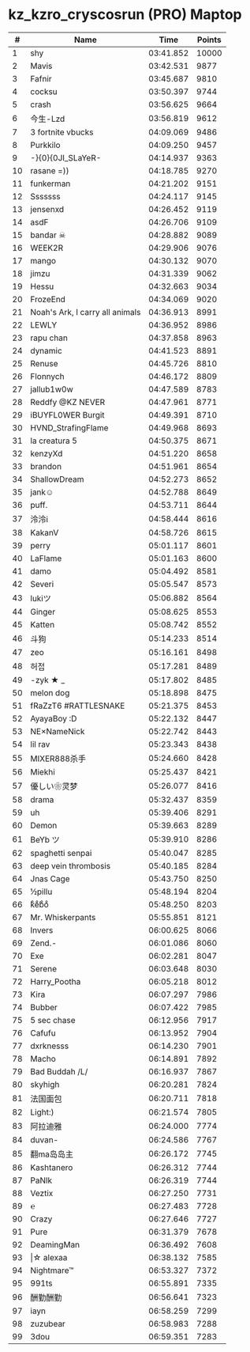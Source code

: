 # kz_kzro_cryscosrun (PRO) Maptop

|  # | Name | Time | Points |
|-------------- | -------------- | -------------- | -------------- | 
| 1 | shy | 03:41.852 | 10000 | 
| 2 | Mavis | 03:42.531 | 9877 | 
| 3 | Fafnir | 03:45.687 | 9810 | 
| 4 | cocksu | 03:50.397 | 9744 | 
| 5 | crash | 03:56.625 | 9664 | 
| 6 | 今生-Lzd | 03:56.819 | 9612 | 
| 7 | 3 fortnite vbucks | 04:09.069 | 9486 | 
| 8 | Purkkilo | 04:09.250 | 9457 | 
| 9 | -}{0}{0JI_SLaYeR- | 04:14.937 | 9363 | 
| 10 | rasane =)) | 04:18.785 | 9270 | 
| 11 | funkerman | 04:21.202 | 9151 | 
| 12 | Sssssss | 04:24.117 | 9145 | 
| 13 | jensenxd | 04:26.452 | 9119 | 
| 14 | asdF | 04:26.706 | 9109 | 
| 15 | bandar ☠ | 04:28.882 | 9089 | 
| 16 | WEEK2R | 04:29.906 | 9076 | 
| 17 | mango | 04:30.132 | 9070 | 
| 18 | jimzu | 04:31.339 | 9062 | 
| 19 | Hessu | 04:32.663 | 9034 | 
| 20 | FrozeEnd | 04:34.069 | 9020 | 
| 21 | Noah's Ark, I carry all animals | 04:36.913 | 8991 | 
| 22 | LEWLY | 04:36.952 | 8986 | 
| 23 | rapu chan | 04:37.858 | 8963 | 
| 24 | dynamic | 04:41.523 | 8891 | 
| 25 | Renuse | 04:45.726 | 8810 | 
| 26 | Flonnych | 04:46.172 | 8809 | 
| 27 | jallub1w0w | 04:47.589 | 8783 | 
| 28 | Reddfy @KZ NEVER | 04:47.961 | 8771 | 
| 29 | iBUYFL0WER Burgit | 04:49.391 | 8710 | 
| 30 | HVND_StrafingFlame | 04:49.968 | 8693 | 
| 31 | la creatura 5 | 04:50.375 | 8671 | 
| 32 | kenzyXd | 04:51.220 | 8658 | 
| 33 | brandon | 04:51.961 | 8654 | 
| 34 | ShallowDream | 04:52.273 | 8652 | 
| 35 | jank☺ | 04:52.788 | 8649 | 
| 36 | puff. | 04:53.711 | 8644 | 
| 37 | 泠泠i | 04:58.444 | 8616 | 
| 38 | KakanV | 04:58.726 | 8615 | 
| 39 | perry | 05:01.117 | 8601 | 
| 40 | LaFlame | 05:01.163 | 8600 | 
| 41 | damo | 05:04.492 | 8581 | 
| 42 | Severi | 05:05.547 | 8573 | 
| 43 | lukiツ | 05:06.882 | 8564 | 
| 44 | Ginger | 05:08.625 | 8553 | 
| 45 | Katten | 05:08.742 | 8552 | 
| 46 | 斗狗 | 05:14.233 | 8514 | 
| 47 | zeo | 05:16.161 | 8498 | 
| 48 | 허접 | 05:17.281 | 8489 | 
| 49 | -zyk ★  _ | 05:17.802 | 8485 | 
| 50 | melon dog | 05:18.898 | 8475 | 
| 51 | fRaZzT6 #RATTLESNAKE | 05:21.375 | 8453 | 
| 52 | AyayaBoy :D | 05:22.132 | 8447 | 
| 53 | NE×NameNick | 05:22.742 | 8443 | 
| 54 | lil rav | 05:23.343 | 8438 | 
| 55 | MIXER888杀手 | 05:24.660 | 8428 | 
| 56 | Miekhi | 05:25.437 | 8421 | 
| 57 | 優しい❀灵梦 | 05:26.077 | 8416 | 
| 58 | drama | 05:32.437 | 8359 | 
| 59 | uh | 05:39.406 | 8291 | 
| 60 | Demon | 05:39.663 | 8289 | 
| 61 | BeYb ツ | 05:39.910 | 8286 | 
| 62 | spaghetti senpai | 05:40.047 | 8285 | 
| 63 | deep vein thrombosis | 05:40.185 | 8284 | 
| 64 | Jnas Cage | 05:43.750 | 8250 | 
| 65 | ½pillu | 05:48.194 | 8204 | 
| 66 | kͦeͦbͦoͦ | 05:48.250 | 8203 | 
| 67 | Mr. Whiskerpants | 05:55.851 | 8121 | 
| 68 | Invers | 06:00.625 | 8066 | 
| 69 | Zend.- | 06:01.086 | 8060 | 
| 70 | Exe | 06:02.281 | 8047 | 
| 71 | Serene | 06:03.648 | 8030 | 
| 72 | Harry_Pootha | 06:05.218 | 8012 | 
| 73 | Kira | 06:07.297 | 7986 | 
| 74 | Bubber | 06:07.422 | 7985 | 
| 75 | 5 sec chase | 06:12.956 | 7917 | 
| 76 | Cafufu | 06:13.952 | 7904 | 
| 77 | dxrknesss | 06:14.230 | 7901 | 
| 78 | Macho | 06:14.891 | 7892 | 
| 79 | Bad Buddah /L/ | 06:16.937 | 7867 | 
| 80 | skyhigh | 06:20.281 | 7824 | 
| 81 | 法国面包 | 06:20.711 | 7818 | 
| 82 | Light:) | 06:21.574 | 7805 | 
| 83 | 阿拉迪雅 | 06:24.000 | 7774 | 
| 84 | duvan- | 06:24.586 | 7767 | 
| 85 | 翻ma岛岛主 | 06:26.172 | 7745 | 
| 86 | Kashtanero | 06:26.312 | 7744 | 
| 87 | PaNlk | 06:26.319 | 7744 | 
| 88 | Veztix | 06:27.250 | 7731 | 
| 89 | ℮ | 06:27.483 | 7728 | 
| 90 | Crazy | 06:27.646 | 7727 | 
| 91 | Pure | 06:31.379 | 7678 | 
| 92 | DeamingMan | 06:36.492 | 7608 | 
| 93 | \|☆ alexaa | 06:38.132 | 7585 | 
| 94 | Nightmare™ | 06:53.327 | 7372 | 
| 95 | 991ts | 06:55.891 | 7335 | 
| 96 | 酬勤酬勤 | 06:56.641 | 7323 | 
| 97 | iayn | 06:58.259 | 7299 | 
| 98 | zuzubear | 06:58.983 | 7288 | 
| 99 | 3dou | 06:59.351 | 7283 | 

